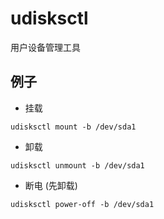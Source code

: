 # udisksctl
用户设备管理工具

## 例子
- 挂载
```shell
udisksctl mount -b /dev/sda1
```

- 卸载
```
udisksctl unmount -b /dev/sda1
```

- 断电 (先卸载)
```shell
udisksctl power-off -b /dev/sda1
```
